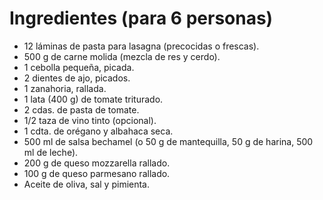 # Ingredientes (para 6 personas)

- 12 láminas de pasta para lasagna (precocidas o frescas).
- 500 g de carne molida (mezcla de res y cerdo).
- 1 cebolla pequeña, picada.
- 2 dientes de ajo, picados.
- 1 zanahoria, rallada.
- 1 lata (400 g) de tomate triturado.
- 2 cdas. de pasta de tomate.
- 1/2 taza de vino tinto (opcional).
- 1 cdta. de orégano y albahaca seca.
- 500 ml de salsa bechamel (o 50 g de mantequilla, 50 g de harina, 500 ml de leche).
- 200 g de queso mozzarella rallado.
- 100 g de queso parmesano rallado.
- Aceite de oliva, sal y pimienta.

